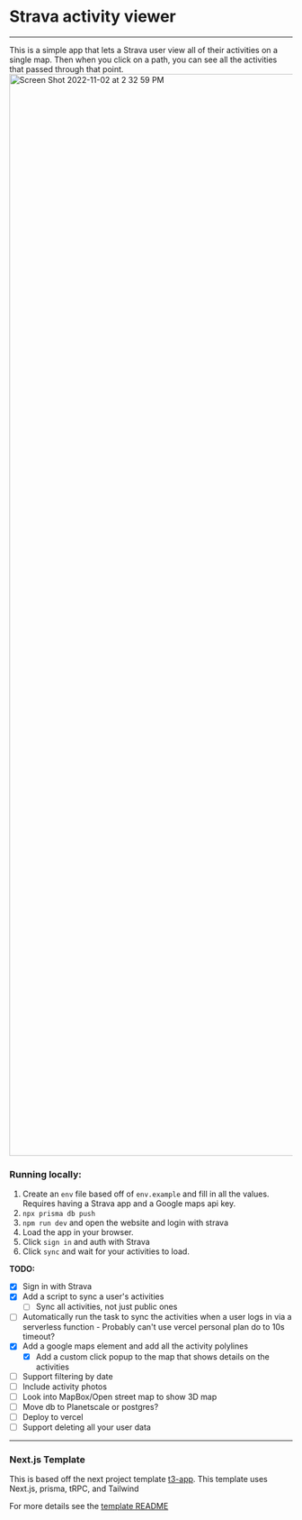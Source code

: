 # Strava activity viewer
------

This is a simple app that lets a Strava user view all of their activities on a single map. Then when you click on a path, you can see all the activities that passed through that point.
<img width="1920" alt="Screen Shot 2022-11-02 at 2 32 59 PM" src="https://user-images.githubusercontent.com/1312391/199612226-d79a4571-3354-495c-aa3f-6074842de4e2.png">



### Running locally:
1. Create an `env` file based off of `env.example` and fill in all the values. Requires having a Strava app and a Google maps api key.
2. `npx prisma db push`
3. `npm run dev` and open the website and login with strava
4. Load the app in your browser.
5. Click `sign in` and auth with Strava
6. Click `sync` and wait for your activities to load.

**TODO:**

- [x] Sign in with Strava
- [x] Add a script to sync a user's activities
    - [ ] Sync all activities, not just public ones
- [ ] Automatically run the task to sync the activities when a user logs in via
      a serverless function
      - Probably can't use vercel personal plan do to 10s timeout?
- [x] Add a google maps element and add all the activity polylines
  - [x] Add a custom click popup to the map that shows details on the activities
- [ ] Support filtering by date
- [ ] Include activity photos
- [ ] Look into MapBox/Open street map to show 3D map
- [ ] Move db to Planetscale or postgres?
- [ ] Deploy to vercel
- [ ] Support deleting all your user data

----

### Next.js Template
This is based off the next project template [t3-app](https://github.com/t3-oss/create-t3-app). This template uses Next.js, prisma, tRPC, and Tailwind

For more details see the [template README](https://github.com/t3-oss/create-t3-app/blob/89b82e884b8348747f1de1634f5e83df374ca1c4/cli/template/base/README.md)
